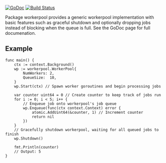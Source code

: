 [![GoDoc](https://godoc.org/github.com/golang/gddo?status.svg)](https://godoc.org/github.com/cyrusaf/workerpool)
[![Build Status](https://travis-ci.org/cyrusaf/workerpool.svg?branch=master)](https://travis-ci.org/cyrusaf/workerpool)

Package workerpool provides a generic workerpool implementation with basic features
such as graceful shutdown and optionally dropping jobs instead of blocking when the queue
is full. See the GoDoc page for full documenation.

## Example
```golang
func main() {
	ctx := context.Background()
	wp := workerpool.WorkerPool{
		NumWorkers: 2,
		QueueSize:  10,
	}
	wp.Start(ctx) // Spawn worker goroutines and begin processing jobs

	var counter uint64 = 0 // Create counter to keep track of jobs run
	for i := 0; i < 5; i++ {
		// Enqueue job onto workerpool's job queue
		wp.Enqueue(func(ctx context.Context) error {
			atomic.AddUint64(&counter, 1) // Increment counter
			return nil
		})
	}
	// Gracefully shutdown workerpool, waiting for all queued jobs to finish
	wp.Shutdown()

	fmt.Println(counter)
	// Output: 5
}
```